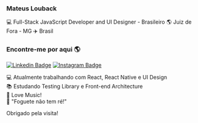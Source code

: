 ### Mateus Louback

💻 Full-Stack JavaScript Developer and UI Designer - Brasileiro 🌎 Juiz de Fora - MG ✈️ Brasil

### Encontre-me por aqui 🌎

[![Linkedin Badge](https://img.shields.io/badge/-MateusLouback-blue?style=flat-square&logo=Linkedin&logoColor=white&link=https://www.linkedin.com/in/mateuslouback/)](https://www.linkedin.com/in/mateuslouback/)
[![Instagram Badge](https://img.shields.io/badge/-mateuslouback-blue?style=flat-square&logo=Instagram&logoColor=white&link=https://www.instagram.com/mateuslouback/?hl=pt-br)](https://www.instagram.com/mateuslouback/?hl=pt-br)


💻 Atualmente trabalhando com React, React Native e UI Design<br>
📚 Estudando Testing Library e Front-end Architecture <br>
🎵 Love Music!<br>
🚀 "Foguete não tem ré!"<br>

Obrigado pela visita!
</samp>
